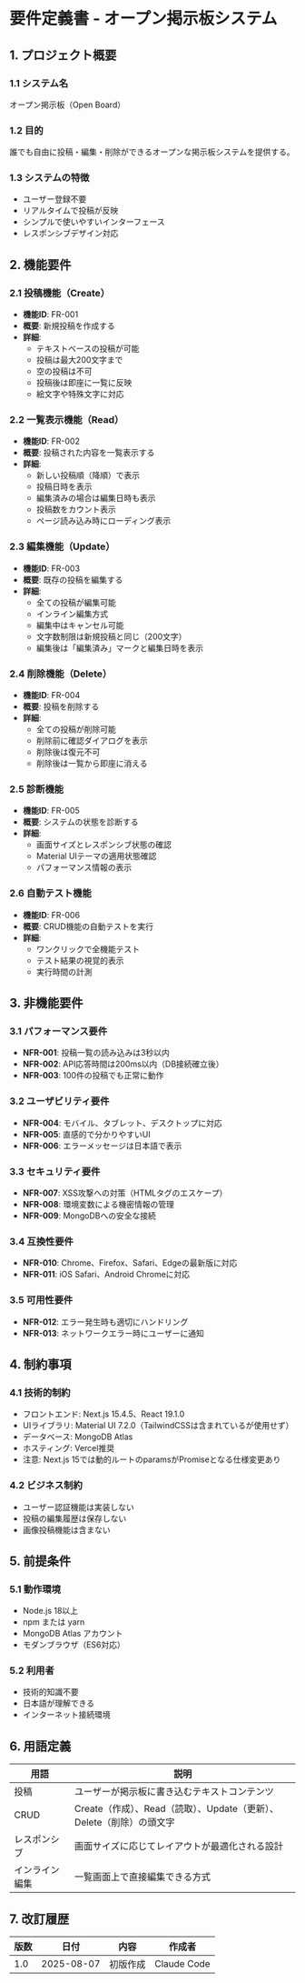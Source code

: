 # 要件定義書 - オープン掲示板システム

## 1. プロジェクト概要

### 1.1 システム名
オープン掲示板（Open Board）

### 1.2 目的
誰でも自由に投稿・編集・削除ができるオープンな掲示板システムを提供する。

### 1.3 システムの特徴
- ユーザー登録不要
- リアルタイムで投稿が反映
- シンプルで使いやすいインターフェース
- レスポンシブデザイン対応

## 2. 機能要件

### 2.1 投稿機能（Create）
- **機能ID**: FR-001
- **概要**: 新規投稿を作成する
- **詳細**:
  - テキストベースの投稿が可能
  - 投稿は最大200文字まで
  - 空の投稿は不可
  - 投稿後は即座に一覧に反映
  - 絵文字や特殊文字に対応

### 2.2 一覧表示機能（Read）
- **機能ID**: FR-002
- **概要**: 投稿された内容を一覧表示する
- **詳細**:
  - 新しい投稿順（降順）で表示
  - 投稿日時を表示
  - 編集済みの場合は編集日時も表示
  - 投稿数をカウント表示
  - ページ読み込み時にローディング表示

### 2.3 編集機能（Update）
- **機能ID**: FR-003
- **概要**: 既存の投稿を編集する
- **詳細**:
  - 全ての投稿が編集可能
  - インライン編集方式
  - 編集中はキャンセル可能
  - 文字数制限は新規投稿と同じ（200文字）
  - 編集後は「編集済み」マークと編集日時を表示

### 2.4 削除機能（Delete）
- **機能ID**: FR-004
- **概要**: 投稿を削除する
- **詳細**:
  - 全ての投稿が削除可能
  - 削除前に確認ダイアログを表示
  - 削除後は復元不可
  - 削除後は一覧から即座に消える

### 2.5 診断機能
- **機能ID**: FR-005
- **概要**: システムの状態を診断する
- **詳細**:
  - 画面サイズとレスポンシブ状態の確認
  - Material UIテーマの適用状態確認
  - パフォーマンス情報の表示

### 2.6 自動テスト機能
- **機能ID**: FR-006
- **概要**: CRUD機能の自動テストを実行
- **詳細**:
  - ワンクリックで全機能テスト
  - テスト結果の視覚的表示
  - 実行時間の計測

## 3. 非機能要件

### 3.1 パフォーマンス要件
- **NFR-001**: 投稿一覧の読み込みは3秒以内
- **NFR-002**: API応答時間は200ms以内（DB接続確立後）
- **NFR-003**: 100件の投稿でも正常に動作

### 3.2 ユーザビリティ要件
- **NFR-004**: モバイル、タブレット、デスクトップに対応
- **NFR-005**: 直感的で分かりやすいUI
- **NFR-006**: エラーメッセージは日本語で表示

### 3.3 セキュリティ要件
- **NFR-007**: XSS攻撃への対策（HTMLタグのエスケープ）
- **NFR-008**: 環境変数による機密情報の管理
- **NFR-009**: MongoDBへの安全な接続

### 3.4 互換性要件
- **NFR-010**: Chrome、Firefox、Safari、Edgeの最新版に対応
- **NFR-011**: iOS Safari、Android Chromeに対応

### 3.5 可用性要件
- **NFR-012**: エラー発生時も適切にハンドリング
- **NFR-013**: ネットワークエラー時にユーザーに通知

## 4. 制約事項

### 4.1 技術的制約
- フロントエンド: Next.js 15.4.5、React 19.1.0
- UIライブラリ: Material UI 7.2.0（TailwindCSSは含まれているが使用せず）
- データベース: MongoDB Atlas
- ホスティング: Vercel推奨
- 注意: Next.js 15では動的ルートのparamsがPromiseとなる仕様変更あり

### 4.2 ビジネス制約
- ユーザー認証機能は実装しない
- 投稿の編集履歴は保存しない
- 画像投稿機能は含まない

## 5. 前提条件

### 5.1 動作環境
- Node.js 18以上
- npm または yarn
- MongoDB Atlas アカウント
- モダンブラウザ（ES6対応）

### 5.2 利用者
- 技術的知識不要
- 日本語が理解できる
- インターネット接続環境

## 6. 用語定義

| 用語 | 説明 |
|------|------|
| 投稿 | ユーザーが掲示板に書き込むテキストコンテンツ |
| CRUD | Create（作成）、Read（読取）、Update（更新）、Delete（削除）の頭文字 |
| レスポンシブ | 画面サイズに応じてレイアウトが最適化される設計 |
| インライン編集 | 一覧画面上で直接編集できる方式 |

## 7. 改訂履歴

| 版数 | 日付 | 内容 | 作成者 |
|------|------|------|--------|
| 1.0 | 2025-08-07 | 初版作成 | Claude Code |